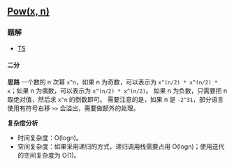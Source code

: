 ## [Pow(x, n)](https://leetcode.cn/problems/powx-n/)
### 题解
+ [TS](../../ts/128/50.ts)

#### 二分
**思路**
一个数的 n 次幂 `x^n`，如果 n 为奇数，可以表示为 `x^(n/2) * x^(n/2) * x`；如果 n 为偶数，可以表示为 `x^(n/2) * x^(n/2)`。
如果 n 为负数，只需要把 n 取绝对值，然后求 `x^n` 的倒数即可。
需要注意的是，如果 n 是 `-2^31`，部分语言使用有符号右移 `>>` 会溢出，需要做额外的处理。

**复杂度分析**
+ 时间复杂度：O(logn)。
+ 空间复杂度：如果采用递归的方式，递归调用栈需要占用 O(logn)；使用迭代的空间复杂度为 O(1)。